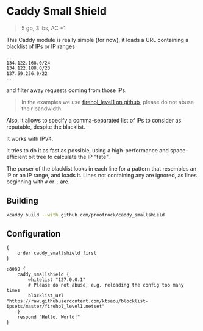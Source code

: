 # Caddy Small Shield

> 5 gp, 3 lbs, AC +1

This Caddy module is really simple (for now), it loads a URL containing a blacklist of IPs or IP ranges

```
...
134.122.168.0/24
134.122.188.0/23
137.59.236.0/22
...
```

and filter away requests coming from those IPs.

> In the examples we use [firehol_level1 on github](https://raw.githubusercontent.com/ktsaou/blocklist-ipsets/master/firehol_level1.netset), please do not abuse their bandwidth.

Also, it allows to specify a comma-separated list of IPs to consider as reputable, despite the blacklist.

It works with IPV4.

It tries to do it as fast as possible, using a high-performance and space-efficient bit tree to calculate
the IP "fate".

The parser of the blacklist looks in each line for a pattern that resembles an IP or an IP range, and loads
it. Lines not containing any are ignored, as lines beginning with `#` or `;` are.

## Building

```bash
xcaddy build --with github.com/proofrock/caddy_smallshield
```

## Configuration

```caddyfile
{
	order caddy_smallshield first
}

:8089 {
	caddy_smallshield {
		whitelist "127.0.0.1"
		# Please do not abuse, e.g. reloading the config too many times
		blacklist_url "https://raw.githubusercontent.com/ktsaou/blocklist-ipsets/master/firehol_level1.netset"
	}
	respond "Hello, World!"
}
```